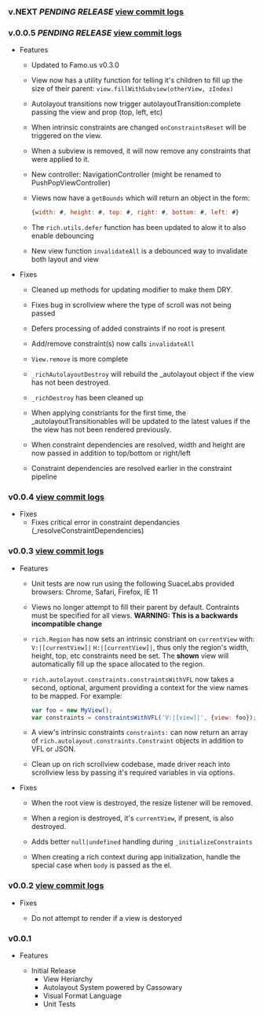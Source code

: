 ### v.NEXT _PENDING RELEASE_ [view commit logs](https://github.com/blitzagency/rich/compare/v0.0.5...HEAD)

### v.0.0.5 _PENDING RELEASE_ [view commit logs](https://github.com/blitzagency/rich/compare/v0.0.4...v0.0.5)

* Features
  * Updated to Famo.us v0.3.0 
  
  * View now has a utility function for telling it's children to fill up the size
    of their parent:  `view.fillWithSubview(otherView, zIndex)`

  * Autolayout transitions now trigger autolayoutTransition:complete passing the view and prop (top, left, etc)
  
  * When intrinsic constraints are changed `onConstraintsReset` will be triggered on the view.
  
  * When a subview is removed, it will now remove any constraints that were applied to it.
  
  * New controller: NavigationController (might be renamed to PushPopViewController)
  
  * Views now have a `getBounds` which will return an object in the form:
    ```javascript
    {width: #, height: #, top: #, right: #, bottom: #, left: #}
    ```
  
  * The `rich.utils.defer` function has been updated to alow it to also enable debouncing
  
  * New view function `invalidateAll` is a debounced way to invalidate both layout and view

* Fixes
  * Cleaned up methods for updating modifier to make them DRY.
  
  * Fixes bug in scrollview where the type of scroll was not being passed
  
  * Defers processing of added constraints if no root is present
  
  * Add/remove constraint(s) now calls `invalidateAll`
  
  * `View.remove` is more complete
  
  * `_richAutolayoutDestroy` will rebuild the _autolayout object if the view has not been destroyed.
  
  * `_richDestroy` has been cleaned up
  
  * When applying constriants for the first time, the _autolayoutTransitionables will be updated to the latest values     if the the view has not been rendered previously.
  
  * When constraint dependencies are resolved, width and height are now passed in addition to top/bottom or right/left
  
  * Constraint dependencies are resolved earlier in the constraint pipeline


### v0.0.4 [view commit logs](https://github.com/blitzagency/rich/compare/v0.0.3...v0.0.4)

* Fixes
  * Fixes critical error in constraint dependancies (_resolveConstraintDependencies)


### v0.0.3 [view commit logs](https://github.com/blitzagency/rich/compare/v0.0.2...v0.0.3)

* Features

  * Unit tests are now run using the following SuaceLabs provided
    browsers: Chrome, Safari, Firefox, IE 11

  * Views no longer attempt to fill their parent by default. Contraints
    must be specified for all views. **WARNING: This is a backwards
    incompatible change**

  * `rich.Region` has now sets an intrinsic constriant on `currentView`
    with: `V:|[currentView]|` `H:|[currentView]|`, thus only the region's
    width, height, top, etc constraints need be set. The **shown** view will
    automatically fill up the space allocated to the region.

  * `rich.autolayout.constraints.constraintsWithVFL` now takes a second,
    optional, argument providing a context for the view names to be
    mapped. For example:

    ```javascript
    var foo = new MyView();
    var constraints = constraintsWithVFL('V:|[view]|', {view: foo});
    ```

  * A view's intrinsic constraints `constraints:` can now return an
    array of `rich.autolayout.constraints.Constraint` objects in
    addition to VFL or JSON.

  * Clean up on rich scrollview codebase, made driver reach into scrollview
    less by passing it's required variables in via options.

* Fixes

  * When the root view is destroyed, the resize listener will be removed.

  * When a region is destroyed, it's `currentView`, if present, is also
    destroyed.

  * Adds better `null|undefined` handling during `_initializeConstraints`

  * When creating a rich context during app initialization, handle the
    special case when `body` is passed as the el.



### v0.0.2 [view commit logs](https://github.com/blitzagency/rich/compare/v0.0.1...v0.0.2)

* Fixes

  * Do not attempt to render if a view is destoryed

### v0.0.1

* Features

  * Initial Release
    * View Heriarchy
    * Autolayout System powered by Cassowary
    * Visual Format Language
    * Unit Tests


